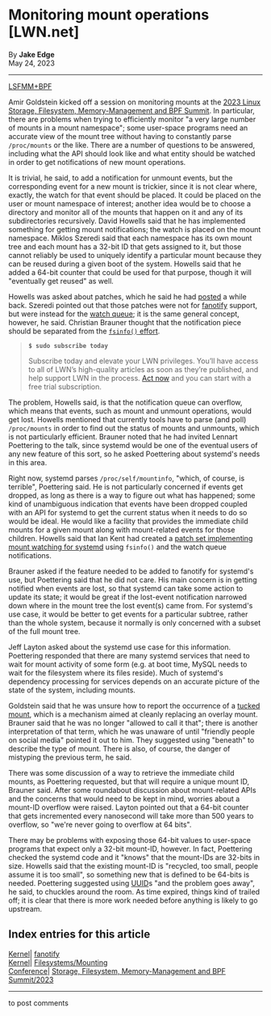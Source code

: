 # Monitoring mount operations [LWN.net]

By **Jake Edge**  
May 24, 2023 

* * *

[LSFMM+BPF](/Articles/lsfmmbpf2023)

Amir Goldstein kicked off a session on monitoring mounts at the [2023 Linux Storage, Filesystem, Memory-Management and BPF Summit](/Articles/lsfmmbpf2023). In particular, there are problems when trying to efficiently monitor "a very large number of mounts in a mount namespace"; some user-space programs need an accurate view of the mount tree without having to constantly parse `/proc/mounts` or the like. There are a number of questions to be answered, including what the API should look like and what entity should be watched in order to get notifications of new mount operations. 

It is trivial, he said, to add a notification for unmount events, but the corresponding event for a new mount is trickier, since it is not clear where, exactly, the watch for that event should be placed. It could be placed on the user or mount namespace of interest; another idea would be to choose a directory and monitor all of the mounts that happen on it and any of its subdirectories recursively. David Howells said that he has implemented something for getting mount notifications; the watch is placed on the mount namespace. Miklos Szeredi said that each namespace has its own mount tree and each mount has a 32-bit ID that gets assigned to it, but those cannot reliably be used to uniquely identify a particular mount because they can be reused during a given boot of the system. Howells said that he added a 64-bit counter that could be used for that purpose, though it will "eventually get reused" as well. 

Howells was asked about patches, which he said he had [posted](/ml/linux-kernel/159645997768.1779777.8286723139418624756.stgit@warthog.procyon.org.uk/) a while back. Szeredi pointed out that those patches were not for [fanotify](https://www.kernel.org/doc/html/latest/admin-guide/filesystem-monitoring.html) support, but were instead for the [watch queue](https://docs.kernel.org/core-api/watch_queue.html); it is the same general concept, however, he said. Christian Brauner thought that the notification piece should be separated from the [`fsinfo()` effort](/Articles/829212/). 

> **`$ sudo subscribe today`**
> 
> Subscribe today and elevate your LWN privileges. You’ll have access to all of LWN’s high-quality articles as soon as they’re published, and help support LWN in the process. [Act now](https://lwn.net/Promo/nst-sudo/claim) and you can start with a free trial subscription. 

The problem, Howells said, is that the notification queue can overflow, which means that events, such as mount and unmount operations, would get lost. Howells mentioned that currently tools have to parse (and poll) `/proc/mounts` in order to find out the status of mounts and unmounts, which is not particularly efficient. Brauner noted that he had invited Lennart Poettering to the talk, since systemd would be one of the eventual users of any new feature of this sort, so he asked Poettering about systemd's needs in this area. 

Right now, systemd parses `/proc/self/mountinfo`, "which, of course, is terrible", Poettering said. He is not particularly concerned if events get dropped, as long as there is a way to figure out what has happened; some kind of unambiguous indication that events have been dropped coupled with an API for systemd to get the current status when it needs to do so would be ideal. He would like a facility that provides the immediate child mounts for a given mount along with mount-related events for those children. Howells said that Ian Kent had created a [patch set implementing mount watching for systemd](https://lists.freedesktop.org/archives/systemd-devel/2020-July/044914.html) using `fsinfo()` and the watch queue notifications. 

Brauner asked if the feature needed to be added to fanotify for systemd's use, but Poettering said that he did not care. His main concern is in getting notified when events are lost, so that systemd can take some action to update its state; it would be great if the lost-event notification narrowed down where in the mount tree the lost event(s) came from. For systemd's use case, it would be better to get events for a particular subtree, rather than the whole system, because it normally is only concerned with a subset of the full mount tree. 

Jeff Layton asked about the systemd use case for this information. Poettering responded that there are many systemd services that need to wait for mount activity of some form (e.g. at boot time, MySQL needs to wait for the filesystem where its files reside). Much of systemd's dependency processing for services depends on an accurate picture of the state of the system, including mounts. 

Goldstein said that he was unsure how to report the occurrence of a [tucked mount](/Articles/927491/), which is a mechanism aimed at cleanly replacing an overlay mount. Brauner said that he was no longer "allowed to call it that"; there is another interpretation of that term, which he was unaware of until "friendly people on social media" pointed it out to him. They suggested using "beneath" to describe the type of mount. There is also, of course, the danger of mistyping the previous term, he said. 

There was some discussion of a way to retrieve the immediate child mounts, as Poettering requested, but that will require a unique mount ID, Brauner said. After some roundabout discussion about mount-related APIs and the concerns that would need to be kept in mind, worries about a mount-ID overflow were raised. Layton pointed out that a 64-bit counter that gets incremented every nanosecond will take more than 500 years to overflow, so "we're never going to overflow at 64 bits". 

There may be problems with exposing those 64-bit values to user-space programs that expect only a 32-bit mount-ID, however. In fact, Poettering checked the systemd code and it "knows" that the mount-IDs are 32-bits in size. Howells said that the existing mount-ID is "recycled, too small, people assume it is too small", so something new that is defined to be 64-bits is needed. Poettering suggested using [UUID](https://en.wikipedia.org/wiki/Universally_unique_identifier)s "and the problem goes away", he said, to chuckles around the room. As time expired, things kind of trailed off; it is clear that there is more work needed before anything is likely to go upstream. 

  
Index entries for this article  
---  
[Kernel](/Kernel/Index)| [fanotify](/Kernel/Index#fanotify)  
[Kernel](/Kernel/Index)| [Filesystems/Mounting](/Kernel/Index#Filesystems-Mounting)  
[Conference](/Archives/ConferenceIndex/)| [Storage, Filesystem, Memory-Management and BPF Summit/2023](/Archives/ConferenceIndex/#Storage_Filesystem_Memory-Management_and_BPF_Summit-2023)  
  


* * *

to post comments 
